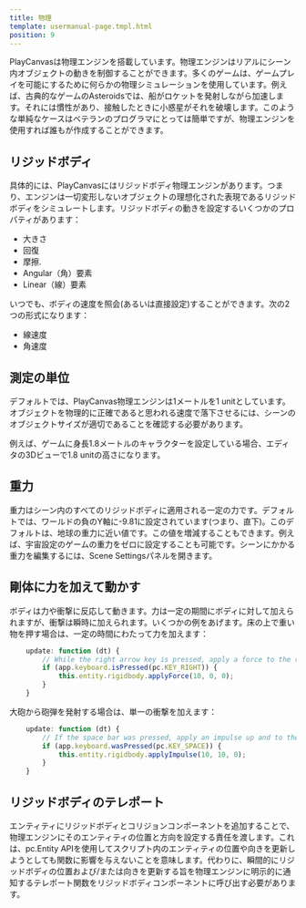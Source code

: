 ```yaml
---
title: 物理
template: usermanual-page.tmpl.html
position: 9
---
```


PlayCanvasは物理エンジンを搭載しています。物理エンジンはリアルにシーン内オブジェクトの動きを制御することができます。多くのゲームは、ゲームプレイを可能にするために何らかの物理シミュレーションを使用しています。例えば、古典的なゲームのAsteroidsでは、船がロケットを発射しながら加速します。それには慣性があり、接触したときに小惑星がそれを破壊します。このような単純なケースはベテランのプログラマにとっては簡単ですが、物理エンジンを使用すれば誰もが作成することができます。

## リジッドボディ

具体的には、PlayCanvasにはリジッドボディ物理エンジンがあります。つまり、エンジンは一切変形しないオブジェクトの理想化された表現であるリジッドボディをシミュレートします。リジッドボディの動きを設定するいくつかのプロパティがあります：

* 大きさ
* 回復
* 摩擦.
* Angular（角）要素
* Linear（線）要素

いつでも、ボディの速度を照会(あるいは直接設定)することができます。次の2つの形式になります：

* 線速度
* 角速度

## 測定の単位

デフォルトでは、PlayCanvas物理エンジンは1メートルを1 unitとしています。オブジェクトを物理的に正確であると思われる速度で落下させるには、シーンのオブジェクトサイズが適切であることを確認する必要があります。

例えば、ゲームに身長1.8メートルのキャラクターを設定している場合、エディタの3Dビューで1.8 unitの高さになります。

## 重力

重力はシーン内のすべてのリジッドボディに適用される一定の力です。デフォルトでは、ワールドの負のY軸に-9.81に設定されています(つまり、直下)。このデフォルトは、地球の重力に近い値です。この値を増減することもできます。例えば、宇宙設定のゲームの重力をゼロに設定することも可能です。シーンにかかる重力を編集するには、Scene Settingsパネルを開きます。

## 剛体に力を加えて動かす

ボディは力や衝撃に反応して動きます。力は一定の期間にボディに対して加えられますが、衝撃は瞬時に加えられます。いくつかの例をあげます。床の上で重い物を押す場合は、一定の時間にわたって力を加えます：

```javascript
    update: function (dt) {
        // While the right arrow key is pressed, apply a force to the right
        if (app.keyboard.isPressed(pc.KEY_RIGHT)) {
            this.entity.rigidbody.applyForce(10, 0, 0);
        }
    }
```

大砲から砲弾を発射する場合は、単一の衝撃を加えます：

```javascript
    update: function (dt) {
        // If the space bar was pressed, apply an impulse up and to the right
        if (app.keyboard.wasPressed(pc.KEY_SPACE)) {
            this.entity.rigidbody.applyImpulse(10, 10, 0);
        }
    }
```

## リジッドボディのテレポート

エンティティにリジッドボディとコリジョンコンポーネントを追加することで、物理エンジンにそのエンティティの位置と方向を設定する責任を渡します。これは、pc.Entity APIを使用してスクリプト内のエンティティの位置や向きを更新しようとしても関数に影響を与えないことを意味します。代わりに、瞬間的にリジッドボディの位置および/または向きを更新する旨を物理エンジンに明示的に通知するテレポート関数をリジッドボディコンポーネントに呼び出す必要があります。

